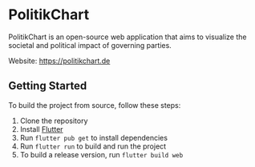 # PolitikChart

PolitikChart is an open-source web application that aims to visualize the societal and political impact of governing parties.

Website: https://politikchart.de

## Getting Started

To build the project from source, follow these steps:

1. Clone the repository
2. Install [Flutter](https://flutter.dev/docs/get-started/install)
3. Run `flutter pub get` to install dependencies
4. Run `flutter run` to build and run the project
5. To build a release version, run `flutter build web`
